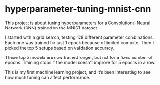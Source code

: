 # hyperparameter-tuning-mnist-cnn

This project is about tuning hyperparameters for a Convolutional Neural Network (CNN) trained on the MNIST dataset.

I started with a grid search, testing 128 different parameter combinations. Each one was trained for just 1 epoch because of limited compute. Then I picked the top 5 setups based on validation accuracy.

These top 5 models are now trained longer, but not for a fixed number of epochs. Training stops if the model doesn't improve for 5 epochs in a row.

This is my first machine learning project, and it’s been interesting to see how much tuning can affect performance.

